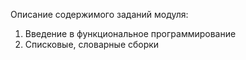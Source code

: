 Описание содержимого заданий модуля:
1. Введение в функциональное программирование
2. Списковые, словарные сборки
